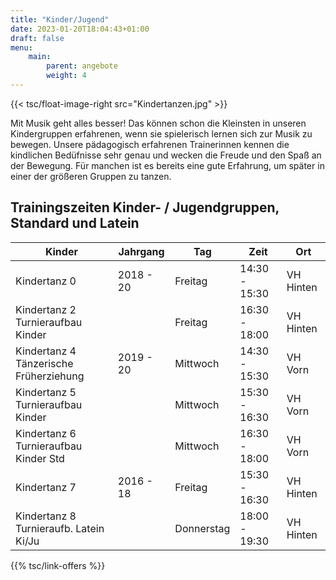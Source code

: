 ```yaml
---
title: "Kinder/Jugend"
date: 2023-01-20T18:04:43+01:00
draft: false
menu:
    main:
        parent: angebote
        weight: 4
---
```


{{< tsc/float-image-right src="Kindertanzen.jpg" >}}

Mit Musik geht alles besser!
Das können schon die Kleinsten in unseren Kindergruppen erfahrenen, wenn sie spielerisch lernen sich zur Musik zu bewegen.
Unsere pädagogisch erfahrenen Trainerinnen kennen die kindlichen Bedüfnisse sehr genau und wecken die Freude und den Spaß an der Bewegung.
Für manchen ist es bereits eine gute Erfahrung, um später in einer der größeren Gruppen zu tanzen.


## Trainingszeiten Kinder- / Jugendgruppen, Standard und Latein

  
| Kinder                                 | Jahrgang  | Tag        | Zeit          | Ort        |
|----------------------------------------|-----------|------------|---------------|------------|
| Kindertanz 0                           | 2018 - 20 | Freitag    | 14:30 - 15:30 | VH Hinten  |
| Kindertanz 2 Turnieraufbau Kinder      |           | Freitag    | 16:30 - 18:00 | VH Hinten  |
| Kindertanz 4 Tänzerische Früherziehung | 2019 - 20 | Mittwoch   | 14:30 - 15:30 | VH Vorn    |
| Kindertanz 5 Turnieraufbau Kinder      |           | Mittwoch   | 15:30 - 16:30 | VH Vorn    |
| Kindertanz 6 Turnieraufbau Kinder Std  |           | Mittwoch   | 16:30 - 18:00 | VH Vorn    |
| Kindertanz 7                           | 2016 - 18 | Freitag    | 15:30 - 16:30 | VH Hinten  |
| Kindertanz 8 Turnieraufb. Latein Ki/Ju |           | Donnerstag | 18:00 - 19:30 | VH Hinten  |

<!-- ### Unsere Turnierpaare -->

{{% tsc/link-offers %}}
